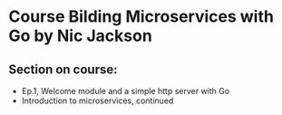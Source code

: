 # Course Bilding Microservices with Go by Nic Jackson

## Section on course:
- Ep.1, Welcome module and a simple http server with Go
- Introduction to microservices, continued
